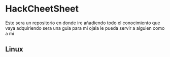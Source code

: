 # HackCheetSheet

Este sera un repositorio en donde ire añadiendo todo el conocimiento que vaya adquiriendo sera una guia para mi ojala le pueda servir a alguien como a mi 

<h2> Linux </h2>


